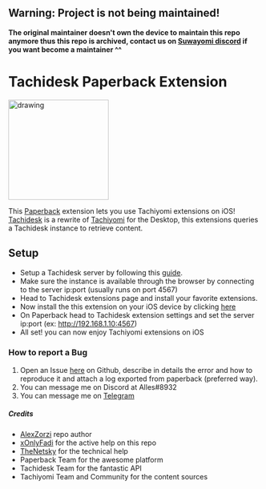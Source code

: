 ## Warning: Project is not being maintained!
**The original maintainer doesn't own the device to maintain this repo anymore thus this repo is archived, contact us on [Suwayomi discord](https://discord.gg/DDZdqZWaHA) if you want become a maintainer ^^**

# Tachidesk Paperback Extension
<img src="https://user-images.githubusercontent.com/47613715/230618874-1d8bef58-382a-483e-9a4d-377714648965.png" alt="drawing" width="200"/>

This  [Paperback](https://paperback.moe/) extension lets you use Tachiyomi extensions on iOS!
[Tachidesk](https://github.com/Suwayomi/Tachidesk-Server) is a rewrite of [Tachiyomi](https://tachiyomi.org/) for the Desktop, this extensions queries a  Tachidesk instance to retrieve content.

## Setup
-   Setup a Tachidesk server by following this [guide](https://github.com/Suwayomi/Tachidesk-Server#downloading-and-running-the-app).
- Make sure the instance is available through the browser by connecting to the server ip:port (usually runs on port 4567)
- Head to Tachidesk extensions page and install your favorite extensions.
- Now install the this extension on your iOS device by clicking [here](https://suwayomi.github.io/tachidesk-paperback-ext/)
- On Paperback head to Tachidesk extension settings and set the server ip:port (ex: http://192.168.1.10:4567)
- All set! you can now enjoy Tachiyomi extensions on iOS

### How to report a Bug
1) Open an Issue [here](https://github.com/Suwayomi/tachidesk-paperback-ext/issues/new) on Github, describe in details the error and how to reproduce it and attach a log exported from paperback (preferred way).
2) You can message me on Discord at Alles#8932
3) You can message me on [Telegram](https://t.me/Alz_8bit) 

##### Credits
- [AlexZorzi](https://github.com/AlexZorzi) repo author
- [xOnlyFadi](https://github.com/xOnlyFadi) for the active help on this repo
- [TheNetsky](https://github.com/TheNetsky) for the technical help
- Paperback Team for the awesome platform
- Tachidesk Team for the fantastic API
- Tachiyomi Team and Community for the content sources
